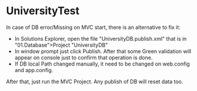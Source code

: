 # UniversityTest

In case of DB error/Missing on MVC start, there is an alternative to fix it:
 - In Solutions Explorer, open the file "UniversityDB.publish.xml" that is in "01.Database">Project "UniversityDB"
 - In window prompt just click Publish. After that some Green validation will appear on console just to confirm that operation is done.
 - If DB local Path changed manually, it need to be changed on web.config and app.config.
 
 After that, just run the MVC Project. Any publish of DB will reset data too.
 
